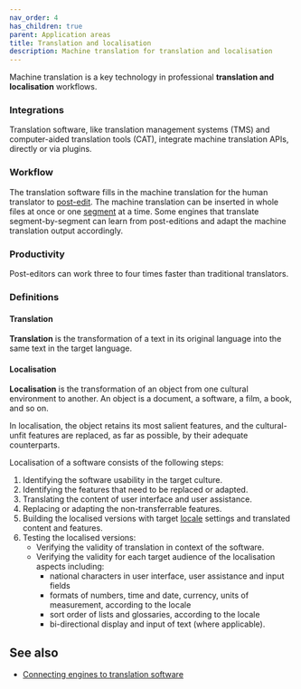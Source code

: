 ```yaml
---
nav_order: 4
has_children: true
parent: Application areas
title: Translation and localisation
description: Machine translation for translation and localisation
---
```


Machine translation is a key technology in professional **translation and localisation** workflows.

### Integrations

Translation software, like translation management systems (TMS) and computer-aided translation tools (CAT), integrate machine translation APIs, directly or via plugins.

### Workflow

The translation software fills in the machine translation for the human translator to [post-edit](../workflows/post-editing.md).
The machine translation can be inserted in whole files at once or one [segment](../concepts/segment.md) at a time.
Some engines that translate segment-by-segment can learn from post-editions and adapt the machine translation output accordingly.

### Productivity
<!-- Not always true!!! Link to the chapter on post-editing productivity when it's ready -->
Post-editors can work three to four times faster than traditional translators.

### Definitions

#### Translation

**Translation** is the transformation of a text in its original language into the same text in the target language.

#### Localisation

**Localisation** is the transformation of an object from one cultural environment to another.
An object is a document, a software, a film, a book, and so on.

In localisation, the object retains its most salient features, and the cultural-unfit features are replaced, as far as possible, by their adequate counterparts.

Localisation of a software consists of the following steps:

1. Identifying the software usability in the target culture.
2. Identifying the features that need to be replaced or adapted.
3. Translating the content of user interface and user assistance.
4. Replacing or adapting the non-transferrable features.
5. Building the localised versions with target [locale](/applications/advanced-concepts/locale.md) settings and translated content and features.
6. Testing the localised versions:
   - Verifying the validity of translation in context of the software.
   - Verifying the validity for each target audience of the localisation aspects including:
     - national characters in user interface, user assistance and input fields
     - formats of numbers, time and date, currency, units of measurement, according to the locale
     - sort order of lists and glossaries, according to the locale
     - bi-directional display and input of text (where applicable).

## See also

- [Connecting engines to translation software ](/integration/cat-tools.md)

